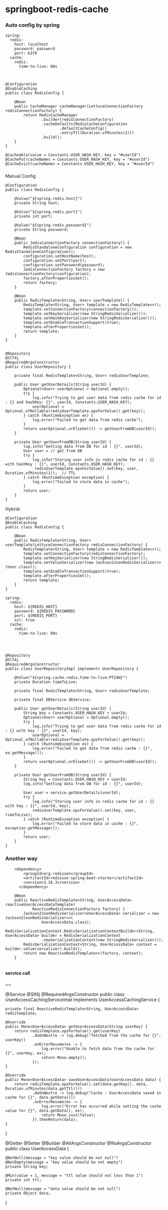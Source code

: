 # springboot-redis-cache


### Auto config by spring

~~~
spring: 
  redis:
    host: localhost
    password: password
    port: 6379
  cache:
    redis:
      time-to-live: 60s
      
      
      
@Configuration
@EnableCaching
public class RedisConfig {

    @Bean
    public CacheManager cacheManager(LettuceConnectionFactory redisConnectionFactory) {
        return RedisCacheManager
                .builder(redisConnectionFactory)
                .cacheDefaults(RedisCacheConfiguration
                        .defaultCacheConfig()
                        .entryTtl(Duration.ofMinutes(1)))
                .build();
    }
}

~~~

~~~
@Cacheable(value = Constants.USER_HASH_KEY, key = "#userId") 
@CachePut(cacheNames = Constants.USER_HASH_KEY, key = "#userId")
@CacheEvict(cacheNames = Constants.USER_HASH_KEY, key = "#userId")
~~~



###
Manual Config

~~~
@Configuration
public class RedisConfig {

    @Value("${spring.redis.host}")
    private String host;

    @Value("${spring.redis.port}")
    private int port;

    @Value("${spring.redis.password}")
    private String password;

    @Bean
    public JedisConnectionFactory connectionFactory() {
        RedisStandaloneConfiguration configuration = new RedisStandaloneConfiguration();
        configuration.setHostName(host);
        configuration.setPort(port);
        configuration.setPassword(password);
        JedisConnectionFactory factory = new JedisConnectionFactory(configuration);
        factory.afterPropertiesSet();
        return factory;
    }

    @Bean
    public RedisTemplate<String, User> userTemplate() {
        RedisTemplate<String, User> template = new RedisTemplate<>();
        template.setConnectionFactory(connectionFactory());
        template.setKeySerializer(new StringRedisSerializer());
        template.setHashKeySerializer(new StringRedisSerializer());
        template.setEnableTransactionSupport(true);
        template.afterPropertiesSet();
        return template;
    }
}

~~~


~~~

@Repository
@Slf4j
@RequiredArgsConstructor
public class UserRepository {

    private final RedisTemplate<String, User> redisUserTemplate;

    public User getUserDetails(String userId) {
        Optional<User> userOptional = Optional.empty();
        try {
            log.info("Trying to get user data from redis cache for id : {} and hashKey: {}", userId, Constants.USER_HASH_KEY);
            userOptional = Optional.ofNullable(redisUserTemplate.opsForValue().get(key));
        } catch (RuntimeException ex) {
            log.error("Failed to get data from redis cache");
        }
        return userOptional.orElseGet(() -> getUserFromDB(userId));
    }

    private User getUserFromDB(String userId) {
        log.info("Getting data from DB for id : {}", userId);
        User user = // get from DB
        try {
            log.info("Storing user info in redis cache for id : {} with hashKey : {}", userId, Constants.USER_HASH_KEY);
             redisUserTemplate.opsForValue().set(key, user, Duration.ofMinutes(1));  // TTL
        } catch (RuntimeException exception) {
            log.error("Failed to store data in cache");
        }
        return user;
    }
}

~~~


Hybrid:


~~~
@Configuration
@EnableCaching
public class RedisConfig {

    @Bean
    public RedisTemplate<String, User> userTemplate(LettuceConnectionFactory redisConnectionFactory) {
        RedisTemplate<String, User> template = new RedisTemplate<>();
        template.setConnectionFactory(redisConnectionFactory);
        template.setKeySerializer(new StringRedisSerializer());
        template.setValueSerializer(new Jackson2JsonRedisSerializer<>(User.class));
        template.setEnableTransactionSupport(true);
        template.afterPropertiesSet();
        return template;
    }
}

spring:
  redis:
    host: ${REDIS_HOST}
    password: ${REDIS_PASSWORD}
    port: ${REDIS_PORT}
    ssl: true
  cache:
    redis:
      time-to-live: 60s




@Repository
@Slf4j
@RequiredArgsConstructor
public class UserRepositoryImpl implements UserRepository {

    @Value("${spring.cache.redis.time-to-live:PT24H}")
    private Duration timeToLive;

    private final RedisTemplate<String, User> redisUserTemplate;

    private final DBService dbService;

    public User getUserDetails(String userId) {
        String key = Constants.USER_HASH_KEY + userId;
        Optional<User> userOptional = Optional.empty();
        try {
            log.info("Trying to get user data from redis cache for id : {} with key : {}", userId, key);
            userOptional = Optional.ofNullable(redisUserTemplate.opsForValue().get(key));
        } catch (RuntimeException ex) {
            log.error("Failed to get data from redis cache : {}", ex.getMessage());
        }
        return userOptional.orElseGet(() -> getUserFromDB(userId));
    }

    private User getUserFromDB(String userId) {
        String key = Constants.USER_HASH_KEY + userId;
        log.info("Getting data from DB for id : {}", userId);

        User user = service.getUserDetails(userId);
        try {
            log.info("Storing user info in redis cache for id : {} with key : {}", userId, key);
            redisUserTemplate.opsForValue().set(key, user, timeToLive);
        } catch (RuntimeException exception) {
            log.error("Failed to store data in cache : {}", exception.getMessage());
        }
        return user;
    }
}
~~~

### Another way
~~~
    <dependency>
        <groupId>org.redisson</groupId>
        <artifactId>redisson-spring-boot-starter</artifactId>
        <version>3.16.3</version>
      </dependency>

    @Bean
    public ReactiveRedisTemplate<String, UserAccessData> reactiveUserAccessDataTemplate(
            ReactiveRedisConnectionFactory factory) {
        Jackson2JsonRedisSerializer<UserAccessData> serializer = new Jackson2JsonRedisSerializer<>(
                UserAccessData.class);
        RedisSerializationContext.RedisSerializationContextBuilder<String, UserAccessData> builder = RedisSerializationContext
                .newSerializationContext(new StringRedisSerializer());
        RedisSerializationContext<String, UserAccessData> context = builder.value(serializer).build();
        return new ReactiveRedisTemplate<>(factory, context);
    }
   
~~~
#### service call

~~

@Service
@Slf4j
@RequiredArgsConstructor
public class UserAccessCachingServiceImpl implements UserAccessCachingService {

    private final ReactiveRedisTemplate<String, UserAccessData> redisTemplate;

    @Override
    public Mono<UserAccessData> getUserAccessData(String userKey) {
        return redisTemplate.opsForValue().get(userKey)
                .doOnNext(e -> log.debug("fetched from the cache for {}", userKey))
                .onErrorResume(ex -> {
                    log.error("Unable to fetch data from the cache for {}", userKey, ex);
                    return Mono.empty();
                });
    }

    @Override
    public Mono<UserAccessData> saveUserAccessData(UserAccessData data) {
        return redisTemplate.opsForValue().set(data.getKey(), data, Duration.ofMinutes(data.getTtl()))
                .doOnNext(e -> log.debug("Cache : UserAccessData saved in cache for {}", data.getData()))
                .onErrorResume(ex -> {
                    log.error("Error has occurred while setting the cache value for {}", data.getData(), ex);
                    return Mono.just(false);
                }).thenReturn(data);
    }
}


@Getter
@Setter
@Builder
@AllArgsConstructor
@NoArgsConstructor
public class UserAccessData {

	@NotNull(message = "key value should be not null")
	@NotEmpty(message = "key value should be not empty")
	private String key;

	@Min(value = 1, message = "ttl value should not less than 1")
	private int ttl;

	@NotNull(message = "data value should be not null")
	private Object data;
}

~~~




